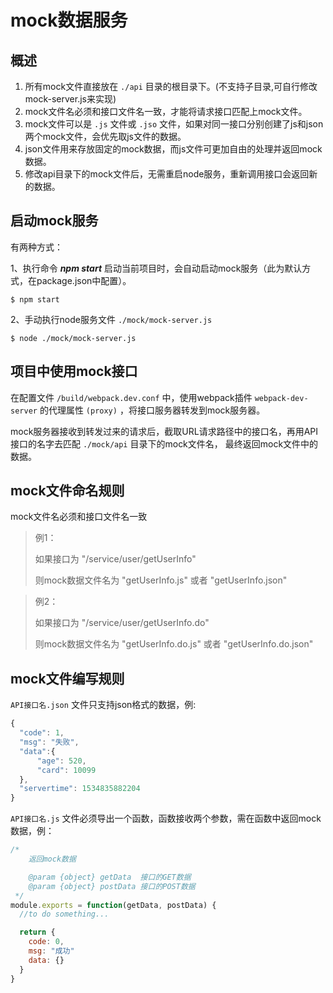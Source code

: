 
# mock数据服务

## 概述

1. 所有mock文件直接放在 `./api` 目录的根目录下。(不支持子目录,可自行修改mock-server.js来实现)
2. mock文件名必须和接口文件名一致，才能将请求接口匹配上mock文件。
3. mock文件可以是 `.js` 文件或 `.jso` 文件，如果对同一接口分别创建了js和json两个mock文件，会优先取js文件的数据。
4. json文件用来存放固定的mock数据，而js文件可更加自由的处理并返回mock数据。
5. 修改api目录下的mock文件后，无需重启node服务，重新调用接口会返回新的数据。


## 启动mock服务

有两种方式：

1、执行命令 ***npm start*** 启动当前项目时，会自动启动mock服务（此为默认方式，在package.json中配置）。

```
$ npm start
```

2、手动执行node服务文件 `./mock/mock-server.js`
```
$ node ./mock/mock-server.js
```


## 项目中使用mock接口
在配置文件 `/build/webpack.dev.conf` 中，使用webpack插件 `webpack-dev-server` 的代理属性 `(proxy)` ，将接口服务器转发到mock服务器。

mock服务器接收到转发过来的请求后，截取URL请求路径中的接口名，再用API接口的名字去匹配 `./mock/api` 目录下的mock文件名，
最终返回mock文件中的数据。



## mock文件命名规则

mock文件名必须和接口文件名一致

> 例1：
>
> 如果接口为 "/service/user/getUserInfo"
>
> 则mock数据文件名为 "getUserInfo.js" 或者 "getUserInfo.json"

> 例2：
>
> 如果接口为 "/service/user/getUserInfo.do"
>
> 则mock数据文件名为 "getUserInfo.do.js" 或者 "getUserInfo.do.json"




## mock文件编写规则

`API接口名.json` 文件只支持json格式的数据，例:

```js
{
  "code": 1,
  "msg": "失败",
  "data":{
      "age": 520,
      "card": 10099
  },
  "servertime": 1534835882204
}
```

`API接口名.js` 文件必须导出一个函数，函数接收两个参数，需在函数中返回mock数据，例：

```js
/*
    返回mock数据

    @param {object} getData  接口的GET数据
    @param {object} postData 接口的POST数据
 */
module.exports = function(getData, postData) {
  //to do something...

  return {
    code: 0,
    msg: "成功"
    data: {}
  }
}
```
